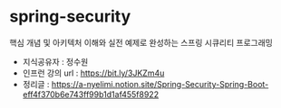 # spring-security
핵심 개념 및 아키텍처 이해와 실전 예제로 완성하는 스프링 시큐리티 프로그래밍

- 지식공유자 : 정수원
- 인프런 강의 url : https://bit.ly/3JKZm4u
- 정리글 : https://a-nyelimi.notion.site/Spring-Security-Spring-Boot-eff4f370b6e743ff99b1d1af455f8922
